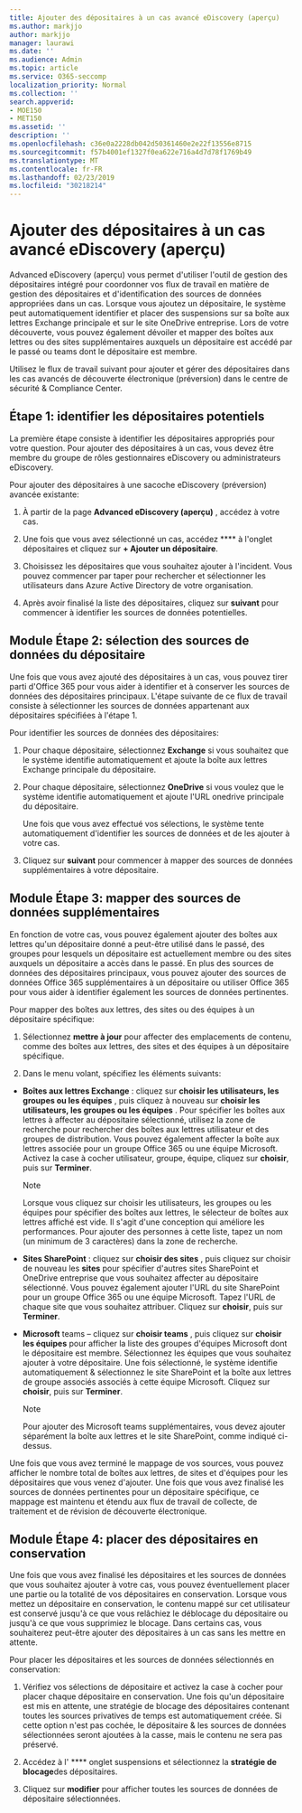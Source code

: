```yaml
---
title: Ajouter des dépositaires à un cas avancé eDiscovery (aperçu)
ms.author: markjjo
author: markjjo
manager: laurawi
ms.date: ''
ms.audience: Admin
ms.topic: article
ms.service: O365-seccomp
localization_priority: Normal
ms.collection: ''
search.appverid:
- MOE150
- MET150
ms.assetid: ''
description: ''
ms.openlocfilehash: c36e0a2228db042d50361460e2e22f13556e8715
ms.sourcegitcommit: f57b4001ef1327f0ea622e716a4d7d78f1769b49
ms.translationtype: MT
ms.contentlocale: fr-FR
ms.lasthandoff: 02/23/2019
ms.locfileid: "30218214"
---
```

# <a name="add-custodians-to-an-advanced-ediscovery-preview-case"></a>Ajouter des dépositaires à un cas avancé eDiscovery (aperçu)

Advanced eDiscovery (aperçu) vous permet d'utiliser l'outil de gestion des dépositaires intégré pour coordonner vos flux de travail en matière de gestion des dépositaires et d'identification des sources de données appropriées dans un cas. Lorsque vous ajoutez un dépositaire, le système peut automatiquement identifier et placer des suspensions sur sa boîte aux lettres Exchange principale et sur le site OneDrive entreprise. Lors de votre découverte, vous pouvez également dévoiler et mapper des boîtes aux lettres ou des sites supplémentaires auxquels un dépositaire est accédé par le passé ou teams dont le dépositaire est membre.

Utilisez le flux de travail suivant pour ajouter et gérer des dépositaires dans les cas avancés de découverte électronique (préversion) dans le centre de sécurité & Compliance Center. 

## <a name="step-1-identify-potential-custodians"></a>Étape 1: identifier les dépositaires potentiels

La première étape consiste à identifier les dépositaires appropriés pour votre question. Pour ajouter des dépositaires à un cas, vous devez être membre du groupe de rôles gestionnaires eDiscovery ou administrateurs eDiscovery.   

Pour ajouter des dépositaires à une sacoche eDiscovery (préversion) avancée existante:

1. À partir de la page **Advanced eDiscovery (aperçu)** , accédez à votre cas.
 
2. Une fois que vous avez sélectionné un cas, accédez **** à l'onglet dépositaires et cliquez sur **+ Ajouter un dépositaire**. 
 
3. Choisissez les dépositaires que vous souhaitez ajouter à l'incident. Vous pouvez commencer par taper pour rechercher et sélectionner les utilisateurs dans Azure Active Directory de votre organisation.
 
4. Après avoir finalisé la liste des dépositaires, cliquez sur **suivant** pour commencer à identifier les sources de données potentielles. 
   
## <a name="optional-step-2-select-custodian-data-sources"></a>Module Étape 2: sélection des sources de données du dépositaire

Une fois que vous avez ajouté des dépositaires à un cas, vous pouvez tirer parti d'Office 365 pour vous aider à identifier et à conserver les sources de données des dépositaires principaux. L'étape suivante de ce flux de travail consiste à sélectionner les sources de données appartenant aux dépositaires spécifiées à l'étape 1. 

Pour identifier les sources de données des dépositaires: 

1. Pour chaque dépositaire, sélectionnez **Exchange** si vous souhaitez que le système identifie automatiquement et ajoute la boîte aux lettres Exchange principale du dépositaire. 
 
2. Pour chaque dépositaire, sélectionnez **OneDrive** si vous voulez que le système identifie automatiquement et ajoute l'URL onedrive principale du dépositaire. 

    Une fois que vous avez effectué vos sélections, le système tente automatiquement d'identifier les sources de données et de les ajouter à votre cas.
 
4. Cliquez sur **suivant** pour commencer à mapper des sources de données supplémentaires à votre dépositaire.

## <a name="optional-step-3-map-additional-data-sources"></a>Module Étape 3: mapper des sources de données supplémentaires

En fonction de votre cas, vous pouvez également ajouter des boîtes aux lettres qu'un dépositaire donné a peut-être utilisé dans le passé, des groupes pour lesquels un dépositaire est actuellement membre ou des sites auxquels un dépositaire a accès dans le passé. En plus des sources de données des dépositaires principaux, vous pouvez ajouter des sources de données Office 365 supplémentaires à un dépositaire ou utiliser Office 365 pour vous aider à identifier également les sources de données pertinentes. 

Pour mapper des boîtes aux lettres, des sites ou des équipes à un dépositaire spécifique:

1. Sélectionnez **mettre à jour** pour affecter des emplacements de contenu, comme des boîtes aux lettres, des sites et des équipes à un dépositaire spécifique. 

2. Dans le menu volant, spécifiez les éléments suivants:
   
  -  **Boîtes aux lettres Exchange** : cliquez sur **choisir les utilisateurs, les groupes ou les équipes** , puis cliquez à nouveau sur **choisir les utilisateurs, les groupes ou les équipes** . Pour spécifier les boîtes aux lettres à affecter au dépositaire sélectionné, utilisez la zone de recherche pour rechercher des boîtes aux lettres utilisateur et des groupes de distribution. Vous pouvez également affecter la boîte aux lettres associée pour un groupe Office 365 ou une équipe Microsoft. Activez la case à cocher utilisateur, groupe, équipe, cliquez sur **choisir**, puis sur **Terminer**.

      > [!NOTE]
      > Lorsque vous cliquez sur choisir les utilisateurs, les groupes ou les équipes pour spécifier des boîtes aux lettres, le sélecteur de boîtes aux lettres affiché est vide. Il s'agit d'une conception qui améliore les performances. Pour ajouter des personnes à cette liste, tapez un nom (un minimum de 3 caractères) dans la zone de recherche.
     
   - **Sites SharePoint** : cliquez sur **choisir des sites** , puis cliquez sur choisir de nouveau les **sites** pour spécifier d'autres sites SharePoint et OneDrive entreprise que vous souhaitez affecter au dépositaire sélectionné. Vous pouvez également ajouter l'URL du site SharePoint pour un groupe Office 365 ou une équipe Microsoft. Tapez l'URL de chaque site que vous souhaitez attribuer. Cliquez sur **choisir**, puis sur **Terminer**.
   - **Microsoft** teams – cliquez sur **choisir teams** , puis cliquez sur **choisir les équipes** pour afficher la liste des groupes d'équipes Microsoft dont le dépositaire est membre. Sélectionnez les équipes que vous souhaitez ajouter à votre dépositaire. Une fois sélectionné, le système identifie automatiquement & sélectionnez le site SharePoint et la boîte aux lettres de groupe associés associés à cette équipe Microsoft. Cliquez sur **choisir**, puis sur **Terminer**.
        
      > [!NOTE]
      > Pour ajouter des Microsoft teams supplémentaires, vous devez ajouter séparément la boîte aux lettres et le site SharePoint, comme indiqué ci-dessus.

Une fois que vous avez terminé le mappage de vos sources, vous pouvez afficher le nombre total de boîtes aux lettres, de sites et d'équipes pour les dépositaires que vous venez d'ajouter. Une fois que vous avez finalisé les sources de données pertinentes pour un dépositaire spécifique, ce mappage est maintenu et étendu aux flux de travail de collecte, de traitement et de révision de découverte électronique. 

## <a name="optional-step-4-place-custodians-on-hold"></a>Module Étape 4: placer des dépositaires en conservation

 Une fois que vous avez finalisé les dépositaires et les sources de données que vous souhaitez ajouter à votre cas, vous pouvez éventuellement placer une partie ou la totalité de vos dépositaires en conservation. Lorsque vous mettez un dépositaire en conservation, le contenu mappé sur cet utilisateur est conservé jusqu'à ce que vous relâchiez le déblocage du dépositaire ou jusqu'à ce que vous supprimiez le blocage. Dans certains cas, vous souhaiterez peut-être ajouter des dépositaires à un cas sans les mettre en attente. 

Pour placer les dépositaires et les sources de données sélectionnés en conservation:

1. Vérifiez vos sélections de dépositaire et activez la case à cocher pour placer chaque dépositaire en conservation. Une fois qu'un dépositaire est mis en attente, une stratégie de blocage des dépositaires contenant toutes les sources privatives de temps est automatiquement créée. Si cette option n'est pas cochée, le dépositaire & les sources de données sélectionnées seront ajoutées à la casse, mais le contenu ne sera pas préservé.

2. Accédez à l' **** onglet suspensions et sélectionnez la **stratégie de blocage**des dépositaires. 

3. Cliquez sur **modifier** pour afficher toutes les sources de données de dépositaire sélectionnées.
